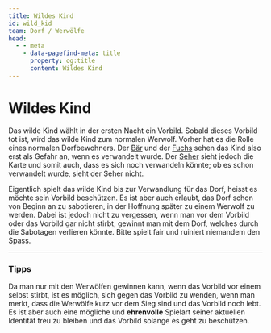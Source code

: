 ```yaml
---
title: Wildes Kind
id: wild_kid
team: Dorf / Werwölfe
head:
  - - meta
    - data-pagefind-meta: title
      property: og:title
      content: Wildes Kind
---
```


# Wildes Kind <TeamBadge team="Dorf / Werwölfe" />

Das wilde Kind wählt in der ersten Nacht ein Vorbild. Sobald dieses Vorbild tot ist, wird das wilde Kind zum normalen Werwolf. Vorher hat es die Rolle eines normalen Dorfbewohners. Der [Bär](/rollen/bar) und der [Fuchs](/rollen/fuchs) sehen das Kind also erst als Gefahr an, wenn es verwandelt wurde. Der [Seher](/rollen/seher) sieht jedoch die Karte und somit auch, dass es sich noch verwandeln könnte; ob es schon verwandelt wurde, sieht der Seher nicht.

Eigentlich spielt das wilde Kind bis zur Verwandlung für das Dorf, heisst es möchte sein Vorbild beschützen. Es ist aber auch erlaubt, das Dorf schon von Beginn an zu sabotieren, in der Hoffnung später zu einem Werwolf zu werden. Dabei ist jedoch nicht zu vergessen, wenn man vor dem Vorbild oder das Vorbild gar nicht stirbt, gewinnt man mit dem Dorf, welches durch die Sabotagen verlieren könnte. Bitte spielt fair und ruiniert niemandem den Spass.

---

### Tipps

Da man nur mit den Werwölfen gewinnen kann, wenn das Vorbild vor einem selbst stirbt, ist es möglich, sich gegen das Vorbild zu wenden, wenn man merkt, dass die Werwölfe kurz vor dem Sieg sind und das Vorbild noch lebt. Es ist aber auch eine mögliche und **ehrenvolle** Spielart seiner aktuellen Identität treu zu bleiben und das Vorbild solange es geht zu beschützen.
